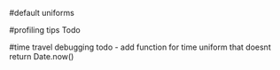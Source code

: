 






#default uniforms 











#profiling tips 
Todo

#time travel debugging
todo - add function for time uniform that doesnt return Date.now()




